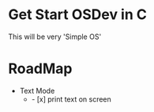 # Get Start OSDev in C
This will be very 'Simple OS'
# RoadMap
<ul>
  <li> Text Mode
    <ul>
      <li>- [x] print text on screen</li>      
    </ul>
  </li>
</ul>

